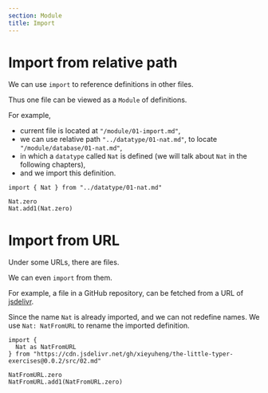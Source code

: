 ```yaml
---
section: Module
title: Import
---
```


# Import from relative path

We can use `import` to reference definitions in other files.

Thus one file can be viewed as a `Module` of definitions.

For example,

- current file is located at `"/module/01-import.md"`,
- we can use relative path `"../datatype/01-nat.md"`,
  to locate `"/module/database/01-nat.md"`,
- in which a `datatype` called `Nat` is defined
  (we will talk about `Nat` in the following chapters),
- and we import this definition.

``` cicada
import { Nat } from "../datatype/01-nat.md"

Nat.zero
Nat.add1(Nat.zero)
```

# Import from URL

Under some URLs, there are files.

We can even `import` from them.

For example, a file in a GitHub repository,
can be fetched from a URL of [jsdelivr](https://www.jsdelivr.com).

Since the name `Nat` is already imported, and we can not redefine names.
We use `Nat: NatFromURL` to rename the imported definition.

``` cicada
import {
  Nat as NatFromURL
} from "https://cdn.jsdelivr.net/gh/xieyuheng/the-little-typer-exercises@0.0.2/src/02.md"

NatFromURL.zero
NatFromURL.add1(NatFromURL.zero)
```
